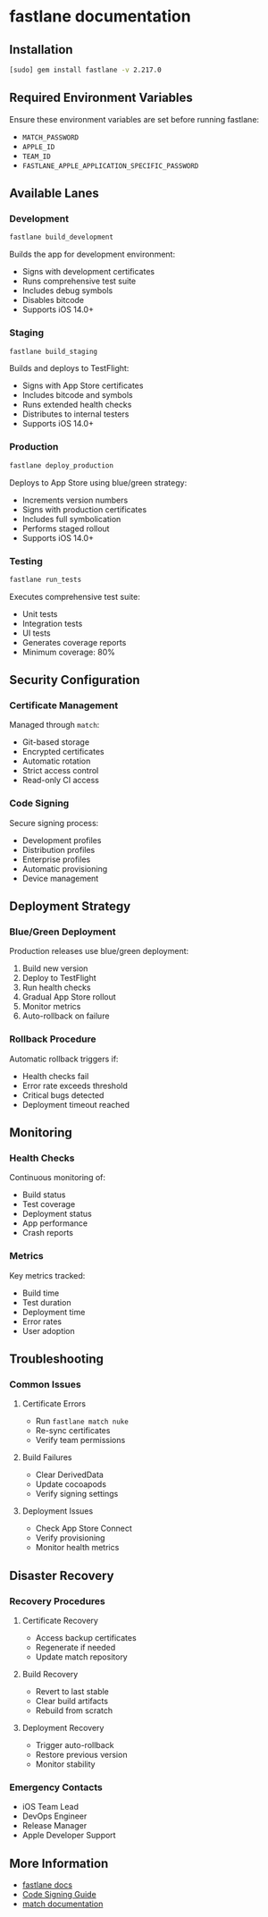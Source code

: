 # fastlane documentation

## Installation

```bash
[sudo] gem install fastlane -v 2.217.0
```

## Required Environment Variables

Ensure these environment variables are set before running fastlane:
- `MATCH_PASSWORD`
- `APPLE_ID`
- `TEAM_ID`
- `FASTLANE_APPLE_APPLICATION_SPECIFIC_PASSWORD`

## Available Lanes

### Development

```bash
fastlane build_development
```

Builds the app for development environment:
- Signs with development certificates
- Runs comprehensive test suite
- Includes debug symbols
- Disables bitcode
- Supports iOS 14.0+

### Staging

```bash
fastlane build_staging
```

Builds and deploys to TestFlight:
- Signs with App Store certificates
- Includes bitcode and symbols
- Runs extended health checks
- Distributes to internal testers
- Supports iOS 14.0+

### Production

```bash
fastlane deploy_production
```

Deploys to App Store using blue/green strategy:
- Increments version numbers
- Signs with production certificates
- Includes full symbolication
- Performs staged rollout
- Supports iOS 14.0+

### Testing

```bash
fastlane run_tests
```

Executes comprehensive test suite:
- Unit tests
- Integration tests
- UI tests
- Generates coverage reports
- Minimum coverage: 80%

## Security Configuration

### Certificate Management

Managed through `match`:
- Git-based storage
- Encrypted certificates
- Automatic rotation
- Strict access control
- Read-only CI access

### Code Signing

Secure signing process:
- Development profiles
- Distribution profiles
- Enterprise profiles
- Automatic provisioning
- Device management

## Deployment Strategy

### Blue/Green Deployment

Production releases use blue/green deployment:
1. Build new version
2. Deploy to TestFlight
3. Run health checks
4. Gradual App Store rollout
5. Monitor metrics
6. Auto-rollback on failure

### Rollback Procedure

Automatic rollback triggers if:
- Health checks fail
- Error rate exceeds threshold
- Critical bugs detected
- Deployment timeout reached

## Monitoring

### Health Checks

Continuous monitoring of:
- Build status
- Test coverage
- Deployment status
- App performance
- Crash reports

### Metrics

Key metrics tracked:
- Build time
- Test duration
- Deployment time
- Error rates
- User adoption

## Troubleshooting

### Common Issues

1. Certificate Errors
   - Run `fastlane match nuke`
   - Re-sync certificates
   - Verify team permissions

2. Build Failures
   - Clear DerivedData
   - Update cocoapods
   - Verify signing settings

3. Deployment Issues
   - Check App Store Connect
   - Verify provisioning
   - Monitor health metrics

## Disaster Recovery

### Recovery Procedures

1. Certificate Recovery
   - Access backup certificates
   - Regenerate if needed
   - Update match repository

2. Build Recovery
   - Revert to last stable
   - Clear build artifacts
   - Rebuild from scratch

3. Deployment Recovery
   - Trigger auto-rollback
   - Restore previous version
   - Monitor stability

### Emergency Contacts

- iOS Team Lead
- DevOps Engineer
- Release Manager
- Apple Developer Support

## More Information

- [fastlane docs](https://docs.fastlane.tools)
- [Code Signing Guide](https://codesigning.guide)
- [match documentation](https://docs.fastlane.tools/actions/match/)